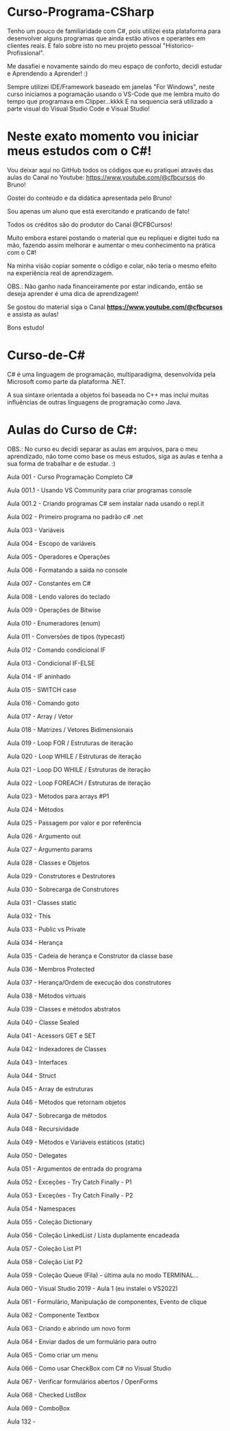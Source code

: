 # Curso-Programa-CSharp
Tenho um pouco de familiaridade com C#, pois utilizei esta plataforma para desenvolver alguns programas que ainda estão ativos e operantes em clientes reais. E falo sobre isto no meu projeto pessoal "Historico-Profissional".

Me dasafiei e novamente saindo do meu espaço de conforto, decidi estudar e Aprendendo a Aprender! :)

Sempre utilizei IDE/Framework baseado em janelas "For Windows", neste curso iniciamos a pogramação usando o VS-Code que me lembra muito do tempo que programava em Clipper...kkkk E na sequencia será utilizado a parte visual do Visual Studio Code e Visual Studio!

# Neste exato momento vou iniciar meus estudos com o C#!
Vou deixar aqui no GitHub todos os códigos que eu pratiquei através das aulas do Canal no Youtube: https://www.youtube.com/@cfbcursos do Bruno!

Gostei do conteúdo e da didática apresentada pelo Bruno!

Sou apenas um aluno que está exercitando e praticando de fato!

Todos os créditos são do produtor do Canal @CFBCursos!

Muito embora estarei postando o material que eu repliquei e digitei tudo na mão, fazendo assim melhorar e aumentar o meu conhecimento na prática com o C#!

Na minha visão copiar somente o código e colar, não teria o mesmo efeito na experiência real de aprendizagem.

OBS.: Não ganho nada financeiramente por estar indicando, então se deseja aprender é uma dica de aprendizagem!

Se gostou do material siga o Canal **https://www.youtube.com/@cfbcursos** e assista as aulas!

Bons estudo!

# Curso-de-C#
C# é uma linguagem de programação, multiparadigma, desenvolvida pela Microsoft como parte da plataforma .NET.

A sua sintaxe orientada a objetos foi baseada no C++ mas inclui muitas influências de outras linguagens de programação como Java.

# Aulas do Curso de C#:

OBS.: No curso eu decidi separar as aulas em arquivos, para o meu aprendizado, não tome como base os meus estudos, siga as aulas e tenha a sua forma de trabalhar e de estudar. :)

Aula 001   - Curso Programação Completo C#

Aula 001.1 - Usando VS Community para criar programas console

Aula 001.2 - Criando programas C# sem instalar nada usando o repl.it

Aula 002   - Primeiro programa no padrão c# .net

Aula 003   - Variáveis

Aula 004   - Escopo de variáveis

Aula 005   - Operadores e Operações

Aula 006   - Formatando a saída no console

Aula 007   - Constantes em C#

Aula 008   - Lendo valores do teclado

Aula 009   - Operações de Bitwise

Aula 010   - Enumeradores (enum)

Aula 011   - Conversões de tipos (typecast)

Aula 012   - Comando condicional IF

Aula 013   - Condicional IF-ELSE

Aula 014    - IF aninhado

Aula 015    - SWITCH case

Aula 016    - Comando goto

Aula 017    - Array / Vetor

Aula 018    - Matrizes / Vetores Bidimensionais

Aula 019    - Loop FOR / Estruturas de iteração

Aula 020    - Loop WHILE / Estruturas de iteração

Aula 021    - Loop DO WHILE / Estruturas de iteração

Aula 022    - Loop FOREACH / Estruturas de iteração

Aula 023    - Métodos para arrays #P1

Aula 024    - Métodos

Aula 025    - Passagem por valor e por referência

Aula 026    - Argumento out

Aula 027    - Argumento params

Aula 028    - Classes e Objetos

Aula 029    - Construtores e Destrutores

Aula 030    - Sobrecarga de Construtores

Aula 031    - Classes static

Aula 032    - This

Aula 033    - Public vs Private

Aula 034    - Herança

Aula 035    - Cadeia de herança e Construtor da classe base

Aula 036    - Membros Protected

Aula 037    - Herança/Ordem de execução dos construtores

Aula 038    - Métodos virtuais

Aula 039    - Classes e métodos abstratos

Aula 040    - Classe Sealed

Aula 041    - Acessors GET e SET

Aula 042    - Indexadores de Classes

Aula 043    - Interfaces

Aula 044    - Struct

Aula 045    - Array de estruturas

Aula 046    - Métodos que retornam objetos

Aula 047    - Sobrecarga de métodos

Aula 048    - Recursividade

Aula 049    - Métodos e Variáveis estáticos (static)

Aula 050    - Delegates

Aula 051    - Argumentos de entrada do programa

Aula 052    - Exceções - Try Catch Finally - P1

Aula 053    - Exceções - Try Catch Finally - P2

Aula 054    - Namespaces

Aula 055    - Coleção Dictionary

Aula 056    - Coleção LinkedList / Lista duplamente encadeada

Aula 057    - Coleção List P1

Aula 058    - Coleção List P2

Aula 059    - Coleção Queue (Fila) - última aula no modo TERMINAL...

Aula 060    - Visual Studio 2019 - Aula 1 (eu instalei o VS2022)

Aula 061    - Formulário, Manipulação de componentes, Evento de clique

Aula 062    - Componente Textbox

Aula 063    - Criando e abrindo um novo form

Aula 064    - Enviar dados de um formulário para outro

Aula 065    - Como criar um menu

Aula 066    - Como usar CheckBox com C# no Visual Studio

Aula 067    - Verificar formulários abertos / OpenForms

Aula 068    - Checked ListBox

Aula 069    - ComboBox



Aula 132    -